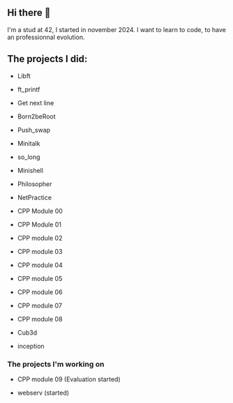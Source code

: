 ## Hi there 👋

I'm a stud at 42, I started in november 2024.
I want to learn to code, to have an professionnal evolution.

## The projects I did:

- Libft
  
- ft_printf
  
- Get next line
  
- Born2beRoot
  
- Push_swap
  
- Minitalk
  
- so_long

- Minishell

- Philosopher

- NetPractice

- CPP Module 00

- CPP Module 01

- CPP module 02 

- CPP module 03

- CPP module 04

- CPP module 05

- CPP module 06

- CPP module 07

- CPP module 08

- Cub3d

- inception

### The projects I'm working on

- CPP module 09 (Evaluation started)

- webserv (started)
<!--
**Dojo42/Dojo42** is a ✨ _special_ ✨ repository because its `README.md` (this file) appears on your GitHub profile.

Here are some ideas to get you started:

- 🔭 I’m currently working on ...
- 🌱 I’m currently learning ...
- 👯 I’m looking to collaborate on ...
- 🤔 I’m looking for help with ...
- 💬 Ask me about ...
- 📫 How to reach me: ...
- 😄 Pronouns: ...
- ⚡ Fun fact: ...
-->
